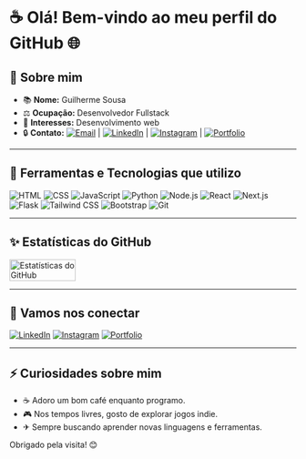 # ☕ Olá! Bem-vindo ao meu perfil do GitHub 🌐

## 👋 Sobre mim

- 📚 **Nome:** Guilherme Sousa  
- ⚖️ **Ocupação:** Desenvolvedor Fullstack  
- 🚀 **Interesses:** Desenvolvimento web  
- 🔒 **Contato:** [![Email](https://img.shields.io/badge/-Email-D14836?style=flat&logo=gmail&logoColor=white)](mailto:guilhermesousaesilva226@gmail.com) | [![LinkedIn](https://img.shields.io/badge/-LinkedIn-0A66C2?style=flat&logo=linkedin&logoColor=white)](https://www.linkedin.com/in/guilherme-sousa-e-silva) | [![Instagram](https://img.shields.io/badge/-Instagram-E4405F?style=flat&logo=instagram&logoColor=white)](https://instagram.com/guilherme_sousa_gss) | [![Portfolio](https://img.shields.io/badge/-Portfolio-24292e?style=flat&logo=github&logoColor=white)](https://portifolio-personalizado.netlify.app)

---

## 🔧 Ferramentas e Tecnologias que utilizo

![HTML](https://img.shields.io/badge/-HTML-E34F26?style=flat&logo=html5&logoColor=white) ![CSS](https://img.shields.io/badge/-CSS-1572B6?style=flat&logo=css3&logoColor=white) ![JavaScript](https://img.shields.io/badge/-JavaScript-F7DF1E?style=flat&logo=javascript&logoColor=black) ![Python](https://img.shields.io/badge/-Python-3776AB?style=flat&logo=python&logoColor=white) ![Node.js](https://img.shields.io/badge/-Node.js-339933?style=flat&logo=node.js&logoColor=white) ![React](https://img.shields.io/badge/-React-61DAFB?style=flat&logo=react&logoColor=black) ![Next.js](https://img.shields.io/badge/-Next.js-000000?style=flat&logo=next.js&logoColor=white) ![Flask](https://img.shields.io/badge/-Flask-000000?style=flat&logo=flask&logoColor=white) ![Tailwind CSS](https://img.shields.io/badge/-Tailwind_CSS-06B6D4?style=flat&logo=tailwind-css&logoColor=white) ![Bootstrap](https://img.shields.io/badge/-Bootstrap-7952B3?style=flat&logo=bootstrap&logoColor=white) ![Git](https://img.shields.io/badge/-Git-F05032?style=flat&logo=git&logoColor=white)

---

## ✨ Estatísticas do GitHub

<div style="display: flex; flex-direction: row;">
  <img src="https://github-readme-stats.vercel.app/api?username=ArrozDoce007&show_icons=true&theme=tokyonight" alt="Estatísticas do GitHub" width="48%"/>
</div>

---

## 🙏 Vamos nos conectar

[![LinkedIn](https://img.shields.io/badge/-LinkedIn-0A66C2?style=flat&logo=linkedin&logoColor=white)](https://linkedin.com/in/seulinkedin) 
[![Instagram](https://img.shields.io/badge/-Instagram-E4405F?style=flat&logo=instagram&logoColor=white)](https://instagram.com/guilherme_sousa_gss) 
[![Portfolio](https://img.shields.io/badge/-Portfolio-24292e?style=flat&logo=github&logoColor=white)](https://portifolio-personalizado.netlify.app)

---

## ⚡ Curiosidades sobre mim

- ☕ Adoro um bom café enquanto programo.  
- 🎮 Nos tempos livres, gosto de explorar jogos indie.  
- ✈ Sempre buscando aprender novas linguagens e ferramentas.

Obrigado pela visita! 😊
